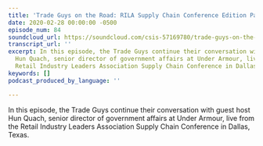 ```yaml
---
title: 'Trade Guys on the Road: RILA Supply Chain Conference Edition Part 2'
date: 2020-02-28 00:00:00 -0500
episode_num: 84
soundcloud_url: https://soundcloud.com/csis-57169780/trade-guys-on-the-road-rila-supply-chain-conference-edition-part-2
transcript_url: ''
excerpt: In this episode, the Trade Guys continue their conversation with guest host
  Hun Quach, senior director of government affairs at Under Armour, live from the
  Retail Industry Leaders Association Supply Chain Conference in Dallas, Texas.
keywords: []
podcast_produced_by_language: ''

---
```

In this episode, the Trade Guys continue their conversation with guest host Hun Quach, senior director of government affairs at Under Armour, live from the Retail Industry Leaders Association Supply Chain Conference in Dallas, Texas.